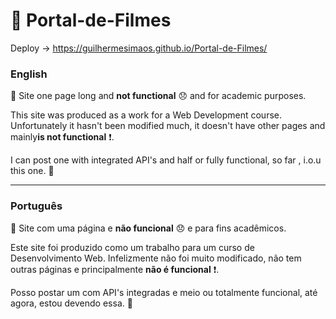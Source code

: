 # :movie_camera: Portal-de-Filmes
Deploy -> https://guilhermesimaos.github.io/Portal-de-Filmes/

### English

:beginner: Site one page long and **not functional** :disappointed: and for academic purposes.

This site was produced as a work for a Web Development course. Unfortunately it hasn't been modified much, it doesn't have other pages and mainly**is not functional** :exclamation:.

I can post one with integrated API's and half or fully functional, so far , i.o.u this one. :eyes:

---


### Português

:beginner: Site com uma página e **não funcional** :disappointed: e para fins acadêmicos.

Este site foi produzido como um trabalho para um curso de Desenvolvimento Web. Infelizmente não foi muito modificado, não tem outras páginas e principalmente **não é funcional** :exclamation:.

Posso postar um com API's integradas e meio ou totalmente funcional, até agora, estou devendo essa. :eyes:

